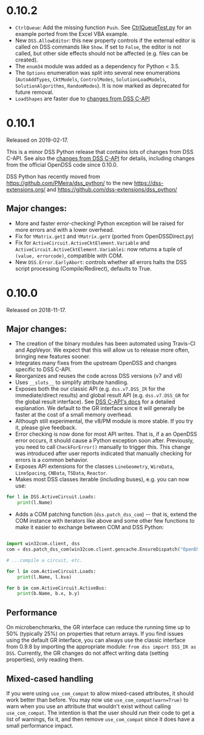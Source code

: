 # 0.10.2

- `CtrlQueue`: Add the missing function `Push`. See [CtrlQueueTest.py](https://github.com/dss-extensions/electricdss-tst/blob/master/Test/CtrlQueueTest.py) for an example ported from the Excel VBA example.
- New `DSS.AllowEditor`: this new property controls if the external editor is called on DSS commands like `Show`. If set to `False`, the editor is not called, but other side effects should not be affected (e.g. files can be created).
- The `enum34` module was added as a dependency for Python < 3.5.
- The `Options` enumeration was split into several new enumerations (`AutoAddTypes`, `CktModels`, `ControlModes`, `SolutionLoadModels`, `SolutionAlgorithms`, `RandomModes`). It is now marked as deprecated for future removal.
- `LoadShapes` are faster due to [changes from DSS C-API](https://github.com/dss-extensions/dss_capi/blob/master/docs/changelog.md#version-0102)


# 0.10.1

Released on 2019-02-17.

This is a minor DSS Python release that contains lots of changes from DSS C-API. See also the [changes from DSS C-API](https://github.com/dss-extensions/dss_capi/blob/ed2a6b322a5e102ba61c6565e5e0eb23247b9221/docs/changelog.md#version-0101) for details, including changes from the official OpenDSS code since 0.10.0.

DSS Python has recently moved from https://github.com/PMeira/dss_python/ to the new https://dss-extensions.org/ and https://github.com/dss-extensions/dss_python/

## Major changes:

- More and faster error-checking! Python exception will be raised for more errors and with a lower overhead.
- Fix for `YMatrix.getI` and `YMatrix.getV` (ported from OpenDSSDirect.py)
- Fix for `ActiveCircuit.ActiveCktElement.Variable` and `ActiveCircuit.ActiveCktElement.Variablei`: now returns a tuple of `(value, errorcode)`, compatible with COM.
- New `DSS.Error.EarlyAbort`: controls whether all errors halts the DSS script processing (Compile/Redirect), defaults to True.

# 0.10.0

Released on 2018-11-17.

## Major changes:
- The creation of the binary modules has been automated using Travis-CI and AppVeyor. We expect that this will allow us to release more often, bringing new features sooner.
- Integrates many fixes from the upstream OpenDSS and changes specific to DSS C-API.
- Reorganizes and reuses the code across DSS versions (v7 and v8) 
- Uses `__slots__` to simplify attribute handling.
- Exposes both the our classic API (e.g. `dss.v7.DSS_IR` for the immediate/direct results) and global result API (e.g. `dss.v7.DSS_GR` for the global result interface). See [DSS C-API's docs](https://github.com/dss-extensions/dss_capi/blob/master/docs/usage.md) for a detailed explanation. We default to the GR interface since it will generally be faster at the cost of a small memory overhead.
- Although still experimental, the v8/PM module is more stable. If you try it, please give feedback.
- Error checking is now done for most API writes. That is, if a an OpenDSS error occurs, it should cause a Python exception soon after. Previously, you need to call `CheckForError()` manually to trigger this. This change was introduced after user reports indicated that manually checking for errors is a common behavior.
- Exposes API extensions for the classes `LineGeometry`, `WireData`, `LineSpacing`, `CNData`, `TSData`, `Reactor`.
- Makes most DSS classes iterable (including buses), e.g. you can now use:
```python
for l in DSS.ActiveCircuit.Loads:
    print(l.Name)
```
- Adds a COM patching function (`dss.patch_dss_com`) -- that is, extend the COM instance with iterators like above and some other few functions to make it easier to exchange between COM and DSS Python:
```python

import win32com.client, dss
com = dss.patch_dss_com(win32com.client.gencache.EnsureDispatch("OpenDSSEngine.DSS"))

# ...compile a circuit, etc.

for l in com.ActiveCircuit.Loads:
    print(l.Name, l.kva)

for b in com.ActiveCircuit.ActiveBus:
    print(b.Name, b.x, b.y)
```

## Performance
On microbenchmarks, the GR interface can reduce the running time up to 50% (typically 25%) on properties that return arrays. If you find issues using the default GR interface, you can always use the classic interface from 0.9.8 by importing the appropriate module: `from dss import DSS_IR as DSS`. Currently, the GR changes do not affect writing data (setting properties), only reading them.

## Mixed-cased handling
If you were using `use_com_compat` to allow mixed-cased attributes, it should work better than before. You may now use `use_com_compat(warn=True)` to warn when you use an attribute that wouldn't exist without calling `use_com_compat`. The intention is that the user should run their code to get a list of warnings, fix it, and then remove `use_com_compat` since it does have a small performance impact.


